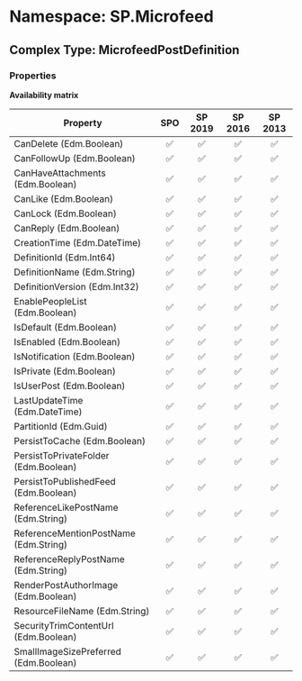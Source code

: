 # Namespace: SP.Microfeed

## Complex Type: MicrofeedPostDefinition

### Properties

**Availability matrix**

Property | SPO | SP 2019 | SP 2016 | SP 2013
----------|:---:|:-------:|:-------:|:-------:
CanDelete (Edm.Boolean) | ✅ | ✅ | ✅ | ✅
CanFollowUp (Edm.Boolean) | ✅ | ✅ | ✅ | ✅
CanHaveAttachments (Edm.Boolean) | ✅ | ✅ | ✅ | ✅
CanLike (Edm.Boolean) | ✅ | ✅ | ✅ | ✅
CanLock (Edm.Boolean) | ✅ | ✅ | ✅ | ✅
CanReply (Edm.Boolean) | ✅ | ✅ | ✅ | ✅
CreationTime (Edm.DateTime) | ✅ | ✅ | ✅ | ✅
DefinitionId (Edm.Int64) | ✅ | ✅ | ✅ | ✅
DefinitionName (Edm.String) | ✅ | ✅ | ✅ | ✅
DefinitionVersion (Edm.Int32) | ✅ | ✅ | ✅ | ✅
EnablePeopleList (Edm.Boolean) | ✅ | ✅ | ✅ | ✅
IsDefault (Edm.Boolean) | ✅ | ✅ | ✅ | ✅
IsEnabled (Edm.Boolean) | ✅ | ✅ | ✅ | ✅
IsNotification (Edm.Boolean) | ✅ | ✅ | ✅ | ✅
IsPrivate (Edm.Boolean) | ✅ | ✅ | ✅ | ✅
IsUserPost (Edm.Boolean) | ✅ | ✅ | ✅ | ✅
LastUpdateTime (Edm.DateTime) | ✅ | ✅ | ✅ | ✅
PartitionId (Edm.Guid) | ✅ | ✅ | ✅ | ✅
PersistToCache (Edm.Boolean) | ✅ | ✅ | ✅ | ✅
PersistToPrivateFolder (Edm.Boolean) | ✅ | ✅ | ✅ | ✅
PersistToPublishedFeed (Edm.Boolean) | ✅ | ✅ | ✅ | ✅
ReferenceLikePostName (Edm.String) | ✅ | ✅ | ✅ | ✅
ReferenceMentionPostName (Edm.String) | ✅ | ✅ | ✅ | ✅
ReferenceReplyPostName (Edm.String) | ✅ | ✅ | ✅ | ✅
RenderPostAuthorImage (Edm.Boolean) | ✅ | ✅ | ✅ | ✅
ResourceFileName (Edm.String) | ✅ | ✅ | ✅ | ✅
SecurityTrimContentUrl (Edm.Boolean) | ✅ | ✅ | ✅ | ✅
SmallImageSizePreferred (Edm.Boolean) | ✅ | ✅ | ✅ | ✅
